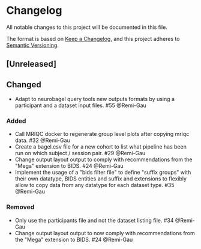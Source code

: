 # Changelog

All notable changes to this project will be documented in this file.

The format is based on [Keep a Changelog](https://keepachangelog.com/en/1.0.0/),
and this project adheres to
[Semantic Versioning](https://semver.org/spec/v2.0.0.html).

<!--
- `Added` Added for new features.
- `Changed` Changed for changes in existing functionality.
- `Deprecated` Deprecated for soon-to-be removed features.
- `Removed` Removed for now removed features.
- `Fixed` Fixed for any bug fixes.
- `Security` Security in case of vulnerabilities.
-->

## [Unreleased]

## Changed

- Adapt to neurobagel query tools new outputs formats by using a participant
  and a dataset input files. #55 @Remi-Gau

### Added

- Call MRIQC docker to regenerate group level plots after copying mriqc data. #32 @Remi-Gau
- Create a bagel.csv file for a new cohort to list what pipeline
  has been run on which subject / session pair. #29 @Remi-Gau
- Change output layout output to comply with recommendations
  from the "Mega" extension to BIDS. #24 @Remi-Gau
- Implement the usage of a "bids filter file" to define "suffix groups"
  with their own datatype, BIDS entities and suffix and extensions
  to flexibly allow to copy data from any datatype for each dataset type. #35 @Remi-Gau

### Removed

- Only use the participants file and not the dataset listing file. #34 @Remi-Gau
- Change output layout output to now comply with recommendations
  from the "Mega" extension to BIDS. #24 @Remi-Gau

